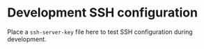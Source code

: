# Development SSH configuration

Place a `ssh-server-key` file here to test SSH configuration during development.
